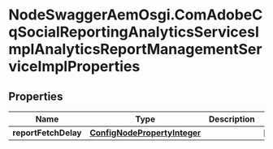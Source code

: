 # NodeSwaggerAemOsgi.ComAdobeCqSocialReportingAnalyticsServicesImplAnalyticsReportManagementServiceImplProperties

## Properties

Name | Type | Description | Notes
------------ | ------------- | ------------- | -------------
**reportFetchDelay** | [**ConfigNodePropertyInteger**](ConfigNodePropertyInteger.md) |  | [optional] 


